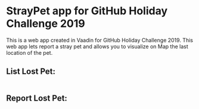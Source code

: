 
# StrayPet app for GitHub Holiday Challenge 2019

This is a web app created in Vaadin for GitHub Holiday Challenge 2019. This web app lets report a stray pet and allows you to visualize on Map the last location of the pet.

## List Lost Pet:

<img src="https://github.com/dfcortes/straypet/blob/master/ImgReadme/listScreen.png" alt="" />

## Report Lost Pet:

<img src="https://github.com/dfcortes/straypet/blob/master/ImgReadme/formScreen.png" alt=""/>
